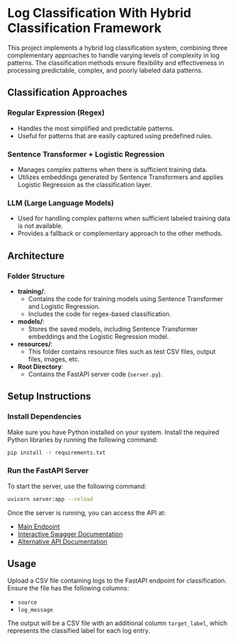 # Log Classification With Hybrid Classification Framework

This project implements a hybrid log classification system, combining three complementary approaches to handle varying levels of complexity in log patterns. The classification methods ensure flexibility and effectiveness in processing predictable, complex, and poorly labeled data patterns.

## Classification Approaches

### Regular Expression (Regex)

- Handles the most simplified and predictable patterns.
- Useful for patterns that are easily captured using predefined rules.

### Sentence Transformer + Logistic Regression

- Manages complex patterns when there is sufficient training data.
- Utilizes embeddings generated by Sentence Transformers and applies Logistic Regression as the classification layer.

### LLM (Large Language Models)

- Used for handling complex patterns when sufficient labeled training data is not available.
- Provides a fallback or complementary approach to the other methods.

## Architecture

### Folder Structure

- **training/**:
  - Contains the code for training models using Sentence Transformer and Logistic Regression.
  - Includes the code for regex-based classification.
- **models/**:
  - Stores the saved models, including Sentence Transformer embeddings and the Logistic Regression model.
- **resources/**:
  - This folder contains resource files such as test CSV files, output files, images, etc.
- **Root Directory**:
  - Contains the FastAPI server code (`server.py`).

## Setup Instructions

### Install Dependencies

Make sure you have Python installed on your system. Install the required Python libraries by running the following command:

```bash
pip install -r requirements.txt
```

### Run the FastAPI Server

To start the server, use the following command:

```bash
uvicorn server:app --reload
```

Once the server is running, you can access the API at:

- [Main Endpoint](http://127.0.0.1:8000/)
- [Interactive Swagger Documentation](http://127.0.0.1:8000/docs)
- [Alternative API Documentation](http://127.0.0.1:8000/redoc)

## Usage

Upload a CSV file containing logs to the FastAPI endpoint for classification. Ensure the file has the following columns:

- `source`
- `log_message`

The output will be a CSV file with an additional column `target_label`, which represents the classified label for each log entry.

